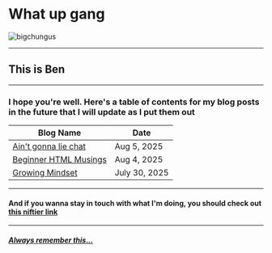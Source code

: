 # **What up gang**

![bigchungus](https://www.vice.com/wp-content/uploads/sites/2/2022/09/1662049678863-screen-shot-2022-09-01-at-122736-pm.png)

---

## This is Ben

---

### I hope you're well. Here's a table of contents for my blog posts in the future that I will update as I put them out

|Blog Name|Date|
|---|---|
|[Ain't gonna lie chat](/Blog/2025/BenR/Module1Blogs/Week1Blogs/05AUG2025.md)|Aug 5, 2025|
|[Beginner HTML Musings](/Blog/2025/BenR/Module1Blogs/Week1Blogs/04AUG2025.md)|Aug 4, 2025|
|[Growing Mindset](/Blog/2025/BenR/Module1Blogs/Week0Blogs/30JUL2025.md)|July 30, 2025|


---

#### And if you wanna stay in touch with what I'm doing, you should check out [this niftier link](https://github.com/Lizardtamer)

---

##### [**Always** remember this...](https://www.youtube.com/watch?v=vBjzAdpZzf0)
